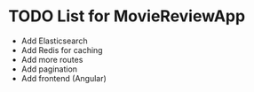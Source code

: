 # TODO List for MovieReviewApp

- Add Elasticsearch
- Add Redis for caching
- Add more routes
- Add pagination
- Add frontend (Angular)
